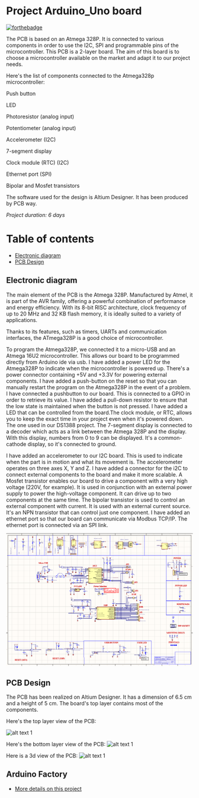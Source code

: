 # Project Arduino_Uno board 

[![forthebadge](https://forthebadge.com/images/badges/built-with-love.svg)](https://forthebadge.com)

The PCB is based on an Atmega 328P. It is connected to various components in order to use the I2C, SPI and programmable pins of the microcontroller. This PCB is a 2-layer board. The aim of this board is to choose a microcontroller available on the market and adapt it to our project needs.

Here's the list of components connected to the Atmega328p microcontroller:

Push button

LED

Photoresistor (analog input)

Potentiometer (analog input)

Accelerometer (I2C)

7-segment display

Clock module (RTC) (I2C)

Ethernet port (SPI)

Bipolar and Mosfet transistors

The software used for the design is Altium Designer. It has been produced by PCB way.

*Project duration: 6 days*


# Table of contents
- [Electronic diagram](#electronic-diagram)
- [PCB Design](#pcb-design)
  

## Electronic diagram

The main element of the PCB is the Atmega 328P. Manufactured by Atmel, it is part of the AVR family, offering a powerful combination of performance and energy efficiency. With its 8-bit RISC architecture, clock frequency of up to 20 MHz and 32 KB flash memory, it is ideally suited to a variety of applications.

Thanks to its features, such as timers, UARTs and communication interfaces, the ATmega328P is a good choice of microcontroller.

To program the Atmega328P, we connected it to a micro-USB and an Atmega 16U2 microcontroller. This allows our board to be programmed directly from Arduino ide via usb.
I have added a power LED for the Atmega328P to indicate when the microcontroller is powered up. There's a power connector containing +5V and +3.3V for powering external components.
I have added a push-button on the reset so that you can manually restart the program on the Atmega328P in the event of a problem.
I have connected a pushbutton to our board. This is connected to a GPIO in order to retrieve its value.  I have added a pull-down resistor to ensure that the low state is maintained when the button is not pressed.
I have added a LED that can be controlled from the board.The clock module, or RTC, allows you to keep the exact time in your project even when it's powered down. The one used in our DS1388 project.
The 7-segment display is connected to a decoder which acts as a link between the Atmega 328P and the display. With this display, numbers from 0 to 9 can be displayed. It's a common-cathode display, so it's connected to ground.

I have added an accelerometer to our I2C board. This is used to indicate when the part is in motion and what its movement is. The accelerometer operates on three axes X, Y and Z.
I have added a connector for the i2C to connect external components to the board and make it more scalable.
A Mosfet transistor enables our board to drive a component with a very high voltage (220V, for example).  It is used in conjunction with an external power supply to power the high-voltage component. It can drive up to two components at the same time.
The bipolar transistor is used to control an external component with current. It is used with an external current source. It's an NPN transistor that can control just one component.
I have added an ethernet port so that our board can communicate via Modbus TCP/IP. The ethernet port is connected via an SPI link.

![alt text 1](atmega328P_picture/1.png) 



## PCB Design

The PCB has been realized on Altium Designer. It has a dimension of 6.5 cm and a height of 5 cm.  The board's top layer contains most of the components. 

Here's the top layer view of the PCB:

![alt text 1](atmega327P_picture/ard1.png) 

Here's the bottom layer view of the PCB:
![alt text 1](atmega327P_picture/ard2.png) 

Here is a 3d view of the PCB:
![alt text 1](atmega327P_picture/ard3.png) 


## Arduino Factory

 * [More details on this project](https://arduinofactory.fr/carte-pcb-atmega328p/)
  





